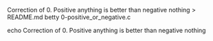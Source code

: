 Correction of 0. Positive anything is better than negative nothing > README.md
betty 0-positive_or_negative.c

echo Correction of 0. Positive anything is better than negative nothing
